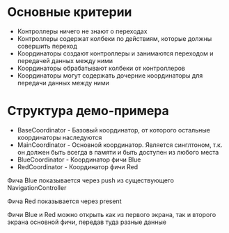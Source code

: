 # Основные критерии

- Контроллеры ничего не знают о переходах
- Контроллеры содержат колбеки по действиям, которые должны совершить переход
- Координаторы создают контроллеры и занимаются переходом и передачей данных между ними
- Координаторы обрабатывают колбеки от контроллеров
- Координаторы могут содержать дочерние координаторы для передачи данных между ними

# Структура демо-примера

- BaseCoordinator - Базовый координатор, от которого остальные координаторы наследуются
- MainCoordinator - Основной координатор. Является синглтоном, т.к. он должен быть всегда в памяти и быть доступен из любого места
- BlueCoordinator - Координатор фичи Blue
- RedCoordinator - Координатор фичи Red

Фича Blue показывается через push из существующего NavigationController

Фича Red показывается через present

Фичи Blue и Red можно открыть как из первого экрана, так и второго экрана основной фичи, передав туда разные данные
